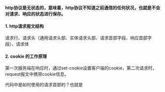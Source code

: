 **http协议是无状态的，意味着，http协议不知道之前通信的任何状况，也就是不会对请求、响应的状态进行保存。**



#### 1. http请求报文结构

请求行、请求头（通用请求头部、实体请求头部、请求首部字段、响应首部字段）、请求体

#### 2. cookie 的工作原理

第一次服务端在响应时，通过set-cookie设置客户端的cookie，第二次请求时，request报文中携带cookie信息。

代码中是如何使用的请求首部的？也就是